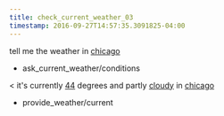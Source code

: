 ```yaml
---
title: check_current_weather_03
timestamp: 2016-09-27T14:57:35.3091825-04:00
---
```


tell me the weather in [chicago](city)
* ask_current_weather/conditions

< it's currently [44](temperature) degrees and partly [cloudy](condition) in [chicago](city)
* provide_weather/current

